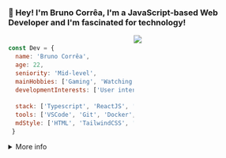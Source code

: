 ### 👋 Hey! I'm Bruno Corrêa, I'm a JavaScript-based Web Developer and I'm fascinated for technology!

<img align="right" width="250" src="https://user-images.githubusercontent.com/81701584/143141485-754fa361-85f4-41f3-801a-845fb9bf0afc.png" />

```javascript

const Dev = {
  name: 'Bruno Corrêa',
  age: 22,
  seniority: 'Mid-level',
  mainHobbies: ['Gaming', 'Watching TV shows', 'Cooking'],
  developmentInterests: ['User interfaces', 'APIs REST'],
  
  stack: ['Typescript', 'ReactJS', 'React Native', 'NodeJS'],
  tools: ['VSCode', 'Git', 'Docker', 'Insomnia'],
  mdStyle: ['HTML', 'TailwindCSS', 'Styled-Components']
 }

```

<details>
  <summary>More info</summary>
  
  ### 💻 **Languages and Resources:**  

  <code><img height="34" src="https://raw.githubusercontent.com/github/explore/80688e429a7d4ef2fca1e82350fe8e3517d3494d/topics/javascript/javascript.png"></code>
  <code><img height="34" src="https://user-images.githubusercontent.com/81701584/143092278-8656bac1-a7a9-4cfa-abb5-3df5b6c176c6.png"></code>
  <code><img height="34" src="https://cdn0.iconfinder.com/data/icons/long-shadow-web-icons/512/nodejs-256.png"></code>
  <code><img height="34" src="https://raw.githubusercontent.com/github/explore/80688e429a7d4ef2fca1e82350fe8e3517d3494d/topics/express/express.png"></code>
  <code><img height="34" src="https://user-images.githubusercontent.com/81701584/143130271-b8bcab16-9c91-4f39-920a-859ac30a8fff.png"></code>
  <code><img height="34" src="https://raw.githubusercontent.com/github/explore/80688e429a7d4ef2fca1e82350fe8e3517d3494d/topics/sass/sass.png"></code>
  <code><img height="34" src="https://raw.githubusercontent.com/github/explore/80688e429a7d4ef2fca1e82350fe8e3517d3494d/topics/bootstrap/bootstrap.png"></code>
  <code><img height="34" src="https://raw.githubusercontent.com/github/explore/180320cffc25f4ed1bbdfd33d4db3a66eeeeb358/topics/cpp/cpp.png"></code>

  ### ⚙ **Tools:**  

  <code><img height="34" src="https://raw.githubusercontent.com/github/explore/80688e429a7d4ef2fca1e82350fe8e3517d3494d/topics/visual-studio-code/visual-studio-code.png"></code>
  <code><img height="34" src="https://raw.githubusercontent.com/github/explore/80688e429a7d4ef2fca1e82350fe8e3517d3494d/topics/git/git.png"></code>
  <code><img height="34" src="https://raw.githubusercontent.com/github/explore/80688e429a7d4ef2fca1e82350fe8e3517d3494d/topics/terminal/terminal.png"></code>
  <code><img height="34" src="https://raw.githubusercontent.com/github/explore/80688e429a7d4ef2fca1e82350fe8e3517d3494d/topics/docker/docker.png"></code>
  <code><img height="34" src="https://avatars.githubusercontent.com/u/10251060?s=200&v=4"></code>
  <code><img height="34" src="https://avatars.githubusercontent.com/u/53234021?s=200&v=4"></code>
  <code><img height="34" src="https://avatars.githubusercontent.com/u/5155369?s=200&v=4"></code>

  [website]: https://brunocorrea.vercel.app
  [linkedin]: https://www.linkedin.com/in/brunociao/
  [email]: mailto:brunosantos6ft@gmail.com

  ### 📬 Contact!

  [<img align="left" alt="Portfolio (protótipo)" width="110px" src="https://img.shields.io/badge/Portfolio-%23000000.svg?style=for-the-badge&logo=firefox&logoColor=#FF7139" />][website]
  [<img align="left" alt="Portfolio (protótipo)" width="100px" src="https://img.shields.io/badge/linkedin-%230077B5.svg?style=for-the-badge&logo=linkedin&logoColor=white" />][linkedin]
  [<img align="left" alt="Portfolio (protótipo)" width="80px" src="https://img.shields.io/badge/Gmail-D14836?style=for-the-badge&logo=gmail&logoColor=white" />][email]

  <code><br></code>

If you'd like to get in touch with me, don't hesitate to send me a message :)
